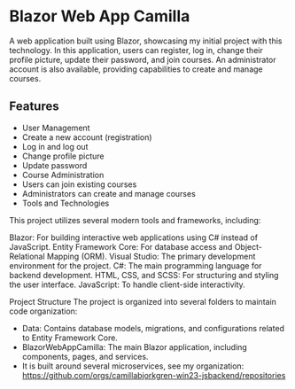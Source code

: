 # Blazor Web App Camilla
A web application built using Blazor, showcasing my initial project with this technology. In this application, users can register, log in, change their profile picture, update their password, and join courses. An administrator account is also available, providing capabilities to create and manage courses.

## Features
- User Management
- Create a new account (registration)
- Log in and log out
- Change profile picture
- Update password
- Course Administration
- Users can join existing courses
- Administrators can create and manage courses
- Tools and Technologies

This project utilizes several modern tools and frameworks, including:

Blazor: For building interactive web applications using C# instead of JavaScript.
Entity Framework Core: For database access and Object-Relational Mapping (ORM).
Visual Studio: The primary development environment for the project.
C#: The main programming language for backend development.
HTML, CSS, and SCSS: For structuring and styling the user interface.
JavaScript: To handle client-side interactivity.

Project Structure
The project is organized into several folders to maintain code organization:
- Data: Contains database models, migrations, and configurations related to Entity Framework Core.
- BlazorWebAppCamilla: The main Blazor application, including components, pages, and services.
- It is built around several microservices, see my organization: https://github.com/orgs/camillabjorkgren-win23-jsbackend/repositories
